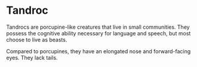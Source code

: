 # Tandroc

<meta property="og:description" content="Tandrocs are porcupine-like creatures that live in small communities. They possess the cognitive ability necessary for language and speech, but most choose to live as beasts.">

Tandrocs are porcupine-like creatures that live in small communities. They possess the cognitive ability necessary for language and speech, but most choose to live as beasts.

Compared to porcupines, they have an elongated nose and forward-facing eyes. They lack tails.